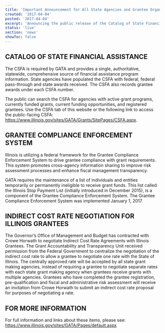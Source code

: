 ```yaml
---
title: 'Important Announcement for All State Agencies and Grantee Organizations'
created: '2017-04-04'
posted: '2017-04-04'
excerpt: 'Announcing the public release of the Catalog of State Financial Assistance (CSFA) and the Grantee Compliance Enforcement System.'
status: 'live'
section: 'news'
showToc: false
---
```


## CATALOG OF STATE FINANCIAL ASSISTANCE

The CSFA is required by GATA and provides a single, authoritative, statewide, comprehensive source of financial assistance program information. State agencies have populated the CSFA with federal, federal pass-through and state awards received. The CSFA also records grantee awards under each CSFA number.

The public can search the CSFA for agencies with active grant programs, currently funded grants, current funding opportunities, and registered grantees. Use the CSFA tab of this website or the following link to access the public-facing CSFA: https://www.illinois.gov/sites/GATA/Grants/SitePages/CSFA.aspx.

## GRANTEE COMPLIANCE ENFORCEMENT SYSTEM

Illinois is utilizing a federal framework for the Grantee Compliance Enforcement System to drive grantee compliance with grant requirements. This system promotes cross-agency information sharing to improve risk assessment processes and enhance fiscal management transparency.

GATA requires the maintenance of a list of individuals and entities temporarily or permanently ineligible to receive grant funds. This list called the Illinois Stop Payment List (initially introduced in December 2015), is a component of the Grantee Compliance Enforcement System. The Grantee Compliance Enforcement System was implemented January 1, 2017.

## INDIRECT COST RATE NEGOTIATION FOR ILLINOIS GRANTEES

The Governor’s Office of Management and Budget has contracted with Crowe Horwath to negotiate Indirect Cost Rate Agreements with Illinois Grantees. The Grant Accountability and Transparency Unit received permission from the Federal Government to centralize the negotiation of the indirect cost rate to allow a grantee to negotiate one rate with the State of Illinois. The centrally approved rate will be accepted by all state grant making agencies, instead of requiring a grantee to negotiate separate rates with each state grant making agency when grantees receive grants with multiple agencies. Grantees who have completed the grantee registration, pre-qualification and fiscal and administrative risk assessment will receive an invitation from Crowe Horwath to submit an indirect cost rate proposal for purposes of negotiating a rate.

## FOR MORE INFORMATION

For full information and links about these items, please see: https://www.illinois.gov/sites/GATA/Pages/default.aspx
